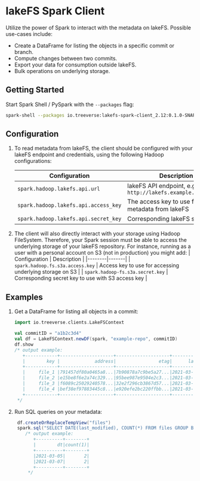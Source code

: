 # lakeFS Spark Client

Utilize the power of Spark to interact with the metadata on lakeFS. Possible use-cases include:

* Create a DataFrame for listing the objects in a specific commit or branch.
* Compute changes between two commits.
* Export your data for consumption outside lakeFS.
* Bulk operations on underlying storage.

## Getting Started
Start Spark Shell / PySpark with the `--packages` flag:

```bash
spark-shell --packages io.treeverse:lakefs-spark-client_2.12:0.1.0-SNAPSHOT
```

## Configuration

1. To read metadata from lakeFS, the client should be configured with your lakeFS endpoint and credentials, using the following Hadoop configurations:

    | Configuration                        | Description                                                  |
    |--------------------------------------|--------------------------------------------------------------|
    | `spark.hadoop.lakefs.api.url`        | lakeFS API endpoint, e.g: `http://lakefs.example.com/api/v1` |
    | `spark.hadoop.lakefs.api.access_key` | The access key to use for fetching metadata from lakeFS      |
    | `spark.hadoop.lakefs.api.secret_key` | Corresponding lakeFS secret key                              |

1. The client will also directly interact with your storage using Hadoop FileSystem. Therefore, your Spark session must be able to access the underlying storage of your lakeFS repository.
For instance, running as a user with a personal account on S3 (not in production) you might add:
    | Configuration | Description |
    |--------|-------|
    | `spark.hadoop.fs.s3a.access.key` | Access key to use for accessing underlying storage on S3 |
    | `spark.hadoop-fs.s3a.secret.key`  | Corresponding secret key to use with S3 access key |


## Examples

1. Get a DataFrame for listing all objects in a commit:
    
    ```scala
    import io.treeverse.clients.LakeFSContext
    
    val commitID = "a1b2c3d4"
    val df = LakeFSContext.newDF(spark, "example-repo", commitID)
    df.show
    /* output example:
       +------------+--------------------+--------------------+-------------------+----+
       |        key |             address|                etag|      last_modified|size|
       +------------+--------------------+--------------------+-------------------+----+
       |     file_1 |791457df80a0465a8...|7b90878a7c9be5a27...|2021-03-05 11:23:30|  36|
       |     file_2 |e15be8f6e2a74c329...|95bee987e9504e2c3...|2021-03-05 11:45:25|  36|
       |     file_3 |f6089c25029240578...|32e2f296cb3867d57...|2021-03-07 13:43:19|  36|
       |     file_4 |bef38ef97883445c8...|e920efe2bc220ffbb...|2021-03-07 13:43:11|  13|
       +------------+--------------------+--------------------+-------------------+----+
     */
    ```
1. Run SQL queries on your metadata:
   
   ```scala
    df.createOrReplaceTempView("files")
    spark.sql("SELECT DATE(last_modified), COUNT(*) FROM files GROUP BY 1 ORDER BY 1")
       /* output example:
          +----------+--------+
          |        dt|count(1)|
          +----------+--------+
          |2021-03-05|       2|
          |2021-03-07|       2|
          +----------+--------+
        */
   ```



